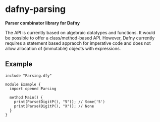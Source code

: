 # dafny-parsing

**Parser combinator library for Dafny**

The API is currently based on algebraic datatypes and functions. 
It would be possible to offer a class/method-based API. However, Dafny
currently requires a statement based appraoch for imperative code and
does not allow allocation of (immutable) objects with expressions.

## Example

```dafny
include "Parsing.dfy"

module Example {
  import opened Parsing

  method Main() {
    print(Parse(DigitP(), "5")); // Some('5')
    print(Parse(DigitP(), "X")); // None
  }
}
```
